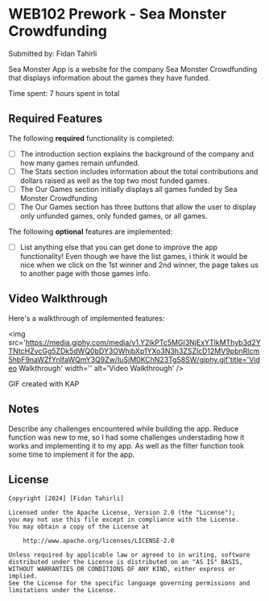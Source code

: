 # WEB102 Prework - Sea Monster Crowdfunding

Submitted by: Fidan Tahirli


Sea Monster App is a website for the company Sea Monster Crowdfunding that displays information about the games they have funded.

Time spent: 7 hours spent in total

## Required Features

The following **required** functionality is completed:

* [ ] The introduction section explains the background of the company and how many games remain unfunded.
* [ ] The Stats section includes information about the total contributions and dollars raised as well as the top two most funded games.
* [ ] The Our Games section initially displays all games funded by Sea Monster Crowdfunding
* [ ] The Our Games section has three buttons that allow the user to display only unfunded games, only funded games, or all games.

The following **optional** features are implemented:

* [ ] List anything else that you can get done to improve the app functionality!
Even though we have the list games, i think it would be nice when we click on the 1st winner and 2nd winner, the page takes us to another page with those games info.

## Video Walkthrough

Here's a walkthrough of implemented features:

<img src='https://media.giphy.com/media/v1.Y2lkPTc5MGI3NjExYTlkMThyb3d2YTNtcHZvcGg5ZDk5dWQ0bDY3OWhjbXp1YXo3N3h3ZSZlcD12MV9pbnRlcm5hbF9naWZfYnlfaWQmY3Q9Zw/IuSjM0KChN23Tg58SW/giphy.gif'title='Video Walkthrough' width='' alt='Video Walkthrough' />

<!-- Replace this with whatever GIF tool you used! -->
GIF created with KAP 
<!-- Recommended tools:
[Kap](https://getkap.co/) for macOS
[ScreenToGif](https://www.screentogif.com/) for Windows
[peek](https://github.com/phw/peek) for Linux. -->

## Notes

Describe any challenges encountered while building the app.
Reduce function was new to me, so I had some challenges understading how it works and implementing it to my app.
As well as the filter function took some time to implement it for the app.


## License

    Copyright [2024] [Fidan Tahirli]

    Licensed under the Apache License, Version 2.0 (the "License");
    you may not use this file except in compliance with the License.
    You may obtain a copy of the License at

        http://www.apache.org/licenses/LICENSE-2.0

    Unless required by applicable law or agreed to in writing, software
    distributed under the License is distributed on an "AS IS" BASIS,
    WITHOUT WARRANTIES OR CONDITIONS OF ANY KIND, either express or implied.
    See the License for the specific language governing permissions and
    limitations under the License.
